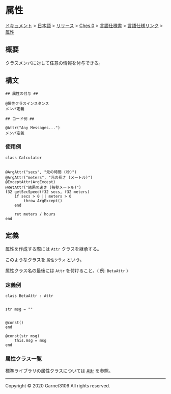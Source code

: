 # 属性

[ドキュメント](../../../../../../index.md) > [日本語](../../../../../index.md) > [リリース](../../../../index.md) > [Ches 0](../../../index.md) > [言語仕様書](../../index.md) > [言語仕様リンク](../index.md) > [属性](./index.md)

## 概要

クラスメンバに対して任意の情報を付与できる。

## 構文

```
## 属性の付与 ##

@属性クラスインスタンス
メンバ定義

## コード例 ##

@Attr("Any Messages...")
メンバ定義
```

### 使用例

```
class Calculator


@ArgAttr("secs", "元の時間 (秒)")
@ArgAttr("meters", "元の長さ (メートル)")
@ExceptAttr(ArgExcept)
@RetAttr("結果の速さ (毎秒メートル)")
f32 getSecSpeed(f32 secs, f32 meters)
    if secs > 0 || meters > 0
        throw ArgExcept()
    end

    ret meters / hours
end
```
## 定義

属性を作成する際には `Attr` クラスを継承する。

このようなクラスを `属性クラス` という。

属性クラス名の最後には `Attr` を付けること。( 例: `BetaAttr` )

### 定義例

```
class BetaAttr : Attr


str msg = ""


@const()
end

@const(str msg)
    this.msg = msg
end
```

### 属性クラス一覧

標準ライブラリの属性クラスについては [Attr]() を参照。

---

Copyright © 2020 Garnet3106 All rights reserved.
